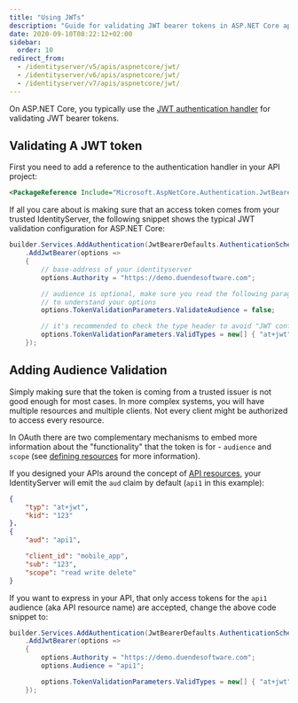 ```yaml
---
title: "Using JWTs"
description: "Guide for validating JWT bearer tokens in ASP.NET Core applications using the JWT authentication handler"
date: 2020-09-10T08:22:12+02:00
sidebar:
  order: 10
redirect_from:
  - /identityserver/v5/apis/aspnetcore/jwt/
  - /identityserver/v6/apis/aspnetcore/jwt/
  - /identityserver/v7/apis/aspnetcore/jwt/
---
```


On ASP.NET Core, you typically use the [JWT authentication handler](https://www.nuget.org/packages/Microsoft.AspNetCore.Authentication.JwtBearer) for validating JWT bearer tokens.

## Validating A JWT token

First you need to add a reference to the authentication handler in your API project:

```xml
<PackageReference Include="Microsoft.AspNetCore.Authentication.JwtBearer" />
```

If all you care about is making sure that an access token comes from your trusted IdentityServer, the following snippet shows the typical JWT validation configuration for ASP.NET Core:

```cs
builder.Services.AddAuthentication(JwtBearerDefaults.AuthenticationScheme)
    .AddJwtBearer(options =>
    {
        // base-address of your identityserver
        options.Authority = "https://demo.duendesoftware.com";

        // audience is optional, make sure you read the following paragraphs
        // to understand your options
        options.TokenValidationParameters.ValidateAudience = false;

        // it's recommended to check the type header to avoid "JWT confusion" attacks
        options.TokenValidationParameters.ValidTypes = new[] { "at+jwt" };
    });
```

## Adding Audience Validation

Simply making sure that the token is coming from a trusted issuer is not good enough for most cases.
In more complex systems, you will have multiple resources and multiple clients. Not every client might be authorized to access every resource.

In OAuth there are two complementary mechanisms to embed more information about the "functionality" that the token is for - `audience` and `scope` (see [defining resources](/identityserver/fundamentals/resources/api-resources/) for more information).

If you designed your APIs around the concept of [API resources](/identityserver/fundamentals/resources/api-resources/), your IdentityServer will emit the `aud` claim by default (`api1` in this example):

```json
{
    "typ": "at+jwt",
    "kid": "123"
}.
{
    "aud": "api1",

    "client_id": "mobile_app",
    "sub": "123",
    "scope": "read write delete"
}
```

If you want to express in your API, that only access tokens for the `api1` audience (aka API resource name) are accepted, change the above code snippet to:

```cs
builder.Services.AddAuthentication(JwtBearerDefaults.AuthenticationScheme)
    .AddJwtBearer(options =>
    {
        options.Authority = "https://demo.duendesoftware.com";
        options.Audience = "api1";

        options.TokenValidationParameters.ValidTypes = new[] { "at+jwt" };
    });
```
